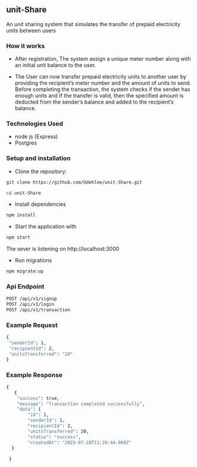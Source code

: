 ## unit-Share
An unit sharing system that simulates the transfer of prepaid electricity units between users

### How it works
- After registration, The system assign a unique meter number along with an initial unit balance to the user. 

- The User can now transfer prepaid electricity units to another user by providing the recipient’s meter number and the amount of units to send. Before completing the transaction, the system checks if the sender has enough units and If the transfer is valid, then the specified amount is deducted from the sender’s balance and added to the recipient’s balance. 

### Technologies Used
- node js (Express) 
- Postgres

### Setup and installation
- Clone the repository:
```sh 
git clone https://github.com/Udehlee/unit-Share.git
```

```sh
cd unit-Share
 ```

- Install dependencies 
```sh
npm install
```

- Start the application with
 ```sh
npm start
```
The sever is listening on http://localhost:3000

- Run migrations
 ```sh
npm migrate:up
```
### Api Endpoint

```sh
POST /api/v1/signup
POST /api/v1/login
POST /api/v1/transaction
```

### Example Request
 ```sh
{
  "senderId": 1,
  "recipientId": 2,
  "unitsTransferred": "20"
}

```

### Example Response
```sh
{
   {
    "success": true,
    "message": "Transaction completed successfully",
    "data": {
        "id": 1,
        "senderId": 1,
        "recipientId": 2,
        "unitsTransferred": 20,
        "status": "success",
        "createdAt": "2025-07-28T11:26:44.060Z"
  }
  
 }

```
